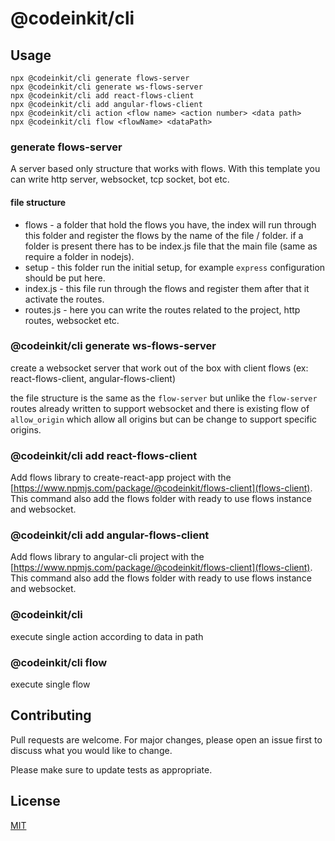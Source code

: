 # @codeinkit/cli

## Usage

```
npx @codeinkit/cli generate flows-server
npx @codeinkit/cli generate ws-flows-server
npx @codeinkit/cli add react-flows-client
npx @codeinkit/cli add angular-flows-client
npx @codeinkit/cli action <flow name> <action number> <data path>
npx @codeinkit/cli flow <flowName> <dataPath>
```

### generate flows-server

A server based only structure that works with flows. 
With this template you can write http server, websocket, tcp socket, bot etc. 

#### file structure

* flows - a folder that hold the flows you have, the index will run through this folder and register the flows by the name of the file / folder. if a folder is present there has to be index.js file that the main file (same as require a folder in nodejs).
* setup - this folder run the initial setup, for example `express` configuration should be put here.
* index.js - this file run through the flows and register them after that it activate the routes.
* routes.js - here you can write the routes related to the project, http routes, websocket etc.

### @codeinkit/cli generate ws-flows-server

create a websocket server that work out of the box with client flows (ex: react-flows-client, angular-flows-client)

the file structure is the same as the `flow-server` but unlike the `flow-server` routes already written to support websocket
and there is existing flow of `allow_origin` which allow all origins but can be change to support specific origins.

### @codeinkit/cli add react-flows-client

Add flows library to create-react-app project with the [https://www.npmjs.com/package/@codeinkit/flows-client](flows-client).
This command also add the flows folder with ready to use flows instance and websocket. 

### @codeinkit/cli add angular-flows-client

Add flows library to angular-cli project with the [https://www.npmjs.com/package/@codeinkit/flows-client](flows-client).
This command also add the flows folder with ready to use flows instance and websocket. 

### @codeinkit/cli <flow name> <action number> <data path>

execute single action according to data in path

### @codeinkit/cli flow <flowName> <dataPath>

execute single flow

## Contributing
Pull requests are welcome. For major changes, please open an issue first to discuss what you would like to change.

Please make sure to update tests as appropriate.

## License
[MIT](https://choosealicense.com/licenses/mit/)